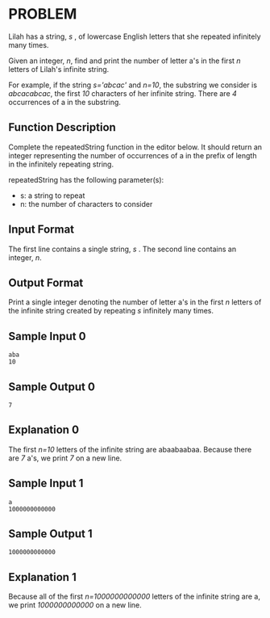 # PROBLEM

Lilah has a string, _s_ , of lowercase English letters that she repeated
infinitely many times.

Given an integer, _n_, find and print the number of letter a's in the first _n_
letters of Lilah's infinite string.

For example, if the string _s='abcac'_ and _n=10_, the substring we consider is
_abcacabcac_, the first _10_ characters of her infinite string. There are _4_
occurrences of a in the substring.

## Function Description

Complete the repeatedString function in the editor below. It should return an
integer representing the number of occurrences of a in the prefix of length in
the infinitely repeating string.

repeatedString has the following parameter(s):

-   s: a string to repeat
-   n: the number of characters to consider

## Input Format

The first line contains a single string, _s_ . The second line contains an
integer, _n_.

## Output Format

Print a single integer denoting the number of letter a's in the first _n_
letters of the infinite string created by repeating _s_ infinitely many times.

## Sample Input 0

```
aba
10
```

## Sample Output 0

```
7
```

## Explanation 0

The first _n=10_ letters of the infinite string are abaabaabaa. Because there
are _7_ a's, we print _7_ on a new line.

## Sample Input 1

```
a
1000000000000
```

## Sample Output 1

```
1000000000000
```

## Explanation 1

Because all of the first _n=1000000000000_ letters of the infinite string are a,
we print _1000000000000_ on a new line.

